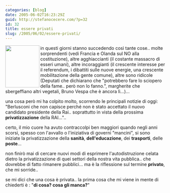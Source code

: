 ```yaml
---
categories: [blog]
date: 2005-06-02T16:23:29Z
guid: http://stefanocecere.com/?p=32
id: 32
title: essere privati
slug: /2005/06/02/essere-privati/
---
```


<img src="http://www.rampadifugnano.it/etichette/privato.jpg" align="left" width="107" height="132" />in questi giorni stanno succedendo così tante cose.. molte sorprendenti (vedi Francia e Olanda sul NO alla costituzione), altre agghiaccianti (il costante massacro di esseri umani), altre incoraggianti (il crescente interesse per il referendum, i dibattiti sulle nuove energie, una crescente mobilitazione della gente comune), altre sono ridicole (Deputati che dichiarano che "potrebbero fare lo sciopero della fame.. però non lo fanno.", margherite che sbergeffiano altri vegetali, Bruno Vespa che è ancora lì…)…

una cosa però mi ha colpito molto, scorrendo le principali notizie di oggi: "Berlusconi che non capisce perché non è stato accettato il nuovo candidato presidente della Rai.. soprattutto in vista della prossima <span style="font-weight: bold">privatizzazione</span> della RAI…"..

certo, il mio cuore ha avuto contraccolpi ben maggiori quando negli anni scorsi, spesso con l'avvallo o l'iniziativa di governi "mancini", si sono iniziate la privatizzazione della <span style="font-weight: bold">sanità</span>, <span style="font-weight: bold">dell'educazione</span>, dei <span style="font-weight: bold">trasporti</span>, delle <span style="font-weight: bold">poste</span>…

non finirò mai di cercare nuovi modi di esprimere l'autodistruzione celata dietro la privatizzazione di quei settori della nostra vita pubblica.. che dovrebbe di fatto rimanere pubblici… ma è la riflessione sul termine <span style="font-weight: bold">privato</span>, che mi sorride..

se mi dici che una cosa è privata.. la prima cosa che mi viene in mente di chiederti è : "<span style="font-weight: bold">di cosa? cosa gli manca?</span>"